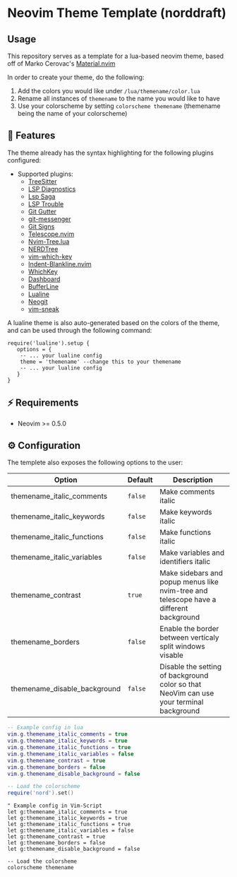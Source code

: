 # Neovim Theme Template (norddraft)

## Usage 

This repository serves as a template for a lua-based neovim theme, based off of Marko Cerovac's [Material.nvim](https://github.com/marko-cerovac/material.nvim)

In order to create your theme, do the following:

1. Add the colors you would like under `/lua/themename/color.lua`
2. Rename all instances of `themename` to the name you would like to have 
3. Use your colorscheme by setting `colorscheme themename` (themename being the name of your colorscheme)

## 🌠 Features
The theme already has the syntax highlighting for the following plugins configured: 

+ Supported plugins:
    + [TreeSitter](https://github.com/nvim-treesitter/nvim-treesitter)
    + [LSP Diagnostics](https://neovim.io/doc/user/lsp.html)
    + [Lsp Saga](https://github.com/glepnir/lspsaga.nvim)
    + [LSP Trouble](https://github.com/folke/lsp-trouble.nvim)
    + [Git Gutter](https://github.com/airblade/vim-gitgutter)
    + [git-messenger](https://github.com/rhysd/git-messenger.vim)
    + [Git Signs](https://github.com/lewis6991/gitsigns.nvim)
    + [Telescope.nvim](https://github.com/nvim-telescope/telescope.nvim)
    + [Nvim-Tree.lua](https://github.com/kyazdani42/nvim-tree.lua)
    + [NERDTree](https://github.com/preservim/nerdtree)
    + [vim-which-key](https://github.com/liuchengxu/vim-which-key)
    + [Indent-Blankline.nvim](https://github.com/lukas-reineke/indent-blankline.nvim)
    + [WhichKey](https://github.com/liuchengxu/vim-which-key)
    + [Dashboard](https://github.com/glepnir/dashboard-nvim)
    + [BufferLine](https://github.com/akinsho/nvim-bufferline.lua)
    + [Lualine](https://github.com/hoob3rt/lualine.nvim)
    + [Neogit](https://github.com/TimUntersberger/neogit)
    + [vim-sneak](https://github.com/justinmk/vim-sneak)

A lualine theme is also auto-generated based on the colors of the theme, and can be used through the following command: 

```
require('lualine').setup {
   options = {
    -- ... your lualine config
    theme = 'themename' --change this to your themename
    -- ... your lualine config
   }
}
```

## ⚡️ Requirements

+ Neovim >= 0.5.0

## ⚙️ Configuration

The templete also exposes the following options to the user:  

| Option                              | Default     | Description                                                                                                                                                     |
| ----------------------------------- | ----------- | --------------------------------------------------------------------------------------------------------------------------------------------------------------- |
| themename_italic_comments            | `false`     | Make comments italic                                                                                                                                            |
| themename_italic_keywords            | `false`     | Make keywords italic                                                                                                                                            |
| themename_italic_functions           | `false`     | Make functions italic                                                                                                                                           |
| themename_italic_variables           | `false`     | Make variables and identifiers italic                                                                                                                           |
| themename_contrast                   | `true`      | Make sidebars and popup menus like nvim-tree and telescope have a different background                                                                                       |
| themename_borders                    | `false`     | Enable the border between verticaly split windows visable
| themename_disable_background         | `false`     | Disable the setting of background color so that NeoVim can use your terminal background

```lua
-- Example config in lua
vim.g.themename_italic_comments = true
vim.g.themename_italic_keywords = true
vim.g.themename_italic_functions = true
vim.g.themename_italic_variables = false
vim.g.themename_contrast = true
vim.g.themename_borders = false
vim.g.themename_disable_background = false

-- Load the colorscheme
require('nord').set()
```

```vim
" Example config in Vim-Script
let g:themename_italic_comments = true
let g:themename_italic_keywords = true
let g:themename_italic_functions = true
let g:themename_italic_variables = false
let g:themename_contrast = true
let g:themename_borders = false 
let g:themename_disable_background = false

-- Load the colorsheme
colorscheme themename
```

